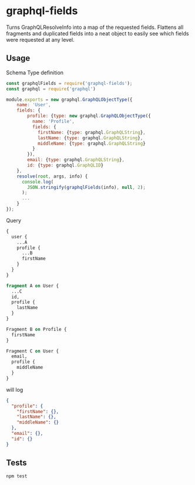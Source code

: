 # graphql-fields
Turns GraphQLResolveInfo into a map of the requested fields. Flattens all fragments and duplicated fields into a neat object to easily see which fields were requested at any level.

## Usage

Schema Type definition
```javascript
const graphqlFields = require('graphql-fields');
const graphql = require('graphql')

module.exports = new graphql.GraphQLObjectType({
    name: 'User',
    fields: {
        profile: {type: new graphql.GraphQLObjectType({
          name: 'Profile',
          fields: {
            firstName: {type: graphql.GraphQLString},
            lastName: {type: graphql.GraphQLString},
            middleName: {type: graphql.GraphQLString}
          }
        }),
        email: {type: graphql.GraphQLString},
        id: {type: graphql.GraphQLID}
    },
    resolve(root, args, info) {
      console.log(
        JSON.stringify(graphqlFields(info), null, 2);
      );
      ...
    }
});
```

Query
```graphql
{
  user {
    ...A
    profile {
      ...B
      firstName
    }
  }
}

fragment A on User {
  ...C
  id,
  profile {
    lastName
  }
}

Fragment B on Profile {
  firstName
}

Fragment C on User {
  email,
  profile {
    middleName
  }
}
```

will log
```json
{
  "profile": {
    "firstName": {},
    "lastName": {},
    "middleName": {}
  },
  "email": {},
  "id": {}
}

```

## Tests
```
npm test
```
